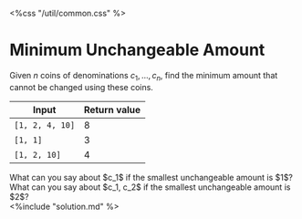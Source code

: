 <%css "/util/common.css" %>

# Minimum Unchangeable Amount

Given $n$ coins of denominations $c_1, \dotsc, c_n$,
find the minimum amount that cannot be changed using these coins.

<div class="samples">

| Input           | Return value |
|-----------------|--------------|
| `[1, 2, 4, 10]` | 8            |
| `[1, 1]`        | 3            |
| `[1, 2, 10]`    | 4            |

</div>

<div class="hint">
What can you say about $c_1$ if the smallest unchangeable amount is $1$?
</div>

<div class="hint">
What can you say about $c_1, c_2$ if the smallest unchangeable amount is $2$?
</div>

<div class="hint">
<%include "solution.md" %>
</div>